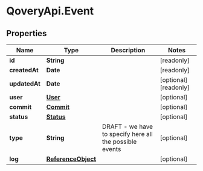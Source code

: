 # QoveryApi.Event

## Properties

Name | Type | Description | Notes
------------ | ------------- | ------------- | -------------
**id** | **String** |  | [readonly] 
**createdAt** | **Date** |  | [readonly] 
**updatedAt** | **Date** |  | [optional] [readonly] 
**user** | [**User**](User.md) |  | [optional] 
**commit** | [**Commit**](Commit.md) |  | [optional] 
**status** | [**Status**](Status.md) |  | [optional] 
**type** | **String** | DRAFT - we have to specify here all the possible events | [optional] 
**log** | [**ReferenceObject**](ReferenceObject.md) |  | [optional] 


